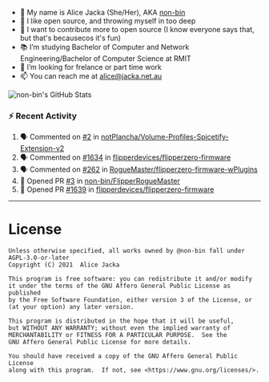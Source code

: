 - 👋 My name is Alice Jacka (She/Her), AKA [non-bin][website]
- 💞️ I like open source, and throwing myself in too deep
- 🌱 I want to contribute more to open source (I know everyone says that, but that's becausecos it's fun)
- 📚 I’m studying Bachelor of Computer and Network Engineering/Bachelor of Computer Science at RMIT
- 👀 I’m looking for frelance or part time work
- 📫 You can reach me at [alice@jacka.net.au][email]

<img alt="non-bin's GitHub Stats" src="https://github-readme-stats.vercel.app/api?username=non-bin&count_private=true&show_icons=true&theme=dark&hide_border=true" />

### :zap: Recent Activity

<!--START_SECTION:activity-->
1. 🗣 Commented on [#2](https://github.com/notPlancha/Volume-Profiles-Spicetify-Extension-v2/issues/2) in [notPlancha/Volume-Profiles-Spicetify-Extension-v2](https://github.com/notPlancha/Volume-Profiles-Spicetify-Extension-v2)
2. 🗣 Commented on [#1634](https://github.com/flipperdevices/flipperzero-firmware/issues/1634) in [flipperdevices/flipperzero-firmware](https://github.com/flipperdevices/flipperzero-firmware)
3. 🗣 Commented on [#262](https://github.com/RogueMaster/flipperzero-firmware-wPlugins/issues/262) in [RogueMaster/flipperzero-firmware-wPlugins](https://github.com/RogueMaster/flipperzero-firmware-wPlugins)
4. 💪 Opened PR [#3](https://github.com/non-bin/FlipperRogueMaster/pull/3) in [non-bin/FlipperRogueMaster](https://github.com/non-bin/FlipperRogueMaster)
5. 💪 Opened PR [#1639](https://github.com/flipperdevices/flipperzero-firmware/pull/1639) in [flipperdevices/flipperzero-firmware](https://github.com/flipperdevices/flipperzero-firmware)
<!--END_SECTION:activity-->

---

# License

    Unless otherwise specified, all works owned by @non-bin fall under AGPL-3.0-or-later
    Copyright (C) 2021  Alice Jacka

    This program is free software: you can redistribute it and/or modify
    it under the terms of the GNU Affero General Public License as published
    by the Free Software Foundation, either version 3 of the License, or
    (at your option) any later version.

    This program is distributed in the hope that it will be useful,
    but WITHOUT ANY WARRANTY; without even the implied warranty of
    MERCHANTABILITY or FITNESS FOR A PARTICULAR PURPOSE.  See the
    GNU Affero General Public License for more details.

    You should have received a copy of the GNU Affero General Public License
    along with this program.  If not, see <https://www.gnu.org/licenses/>.
    
[website]: https://hihello.me/p/71c781e8-9bce-4bbe-923f-bb847fcbbebd "HiHello Card"
[email]: mailto:alice@jacka.net.au "alice@jacka.net.au"

<!--
**jamesgeorge007/jamesgeorge007** is a ✨ _special_ ✨ repository because its `README.md` (this file) appears on your GitHub profile.

Here are some ideas to get you started:

- 🌱 I’m currently learning ...
- 👯 I’m looking to collaborate on ...
- 🤔 I’m looking for help with ...
- 💬 Ask me about ...
- 😄 Pronouns: ...
- ⚡ Fun fact: ...
-->
